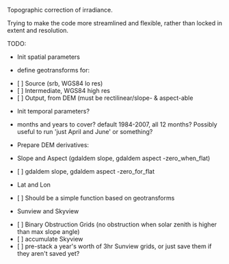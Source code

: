 Topographic correction of irradiance.

Trying to make the code more streamlined and flexible, rather than locked 
in extent and resolution.

TODO:
* Init spatial parameters 
 - define geotransforms for:
  + [ ] Source (srb, WGS84 lo res)
  + [ ] Intermediate, WGS84 high res
  + [ ] Output, from DEM (must be rectilinear/slope- & aspect-able
* Init temporal parameters?
 - months and years to cover?  default 1984-2007, all 12 months? Possibly useful to run 'just April and June' or something?  
* Prepare DEM derivatives:
 - Slope and Aspect (gdaldem slope, gdaldem aspect -zero_when_flat)
  + [ ] gdaldem slope, gdaldem aspect -zero_for_flat
 - Lat and Lon
  + [ ]  Should be a simple function based on geotransforms 
 - Sunview and Skyview 
  + [ ]  Binary Obstruction Grids (no obstruction when solar zenith is higher than max slope angle)
  + [ ]  accumulate Skyview
  + [ ]  pre-stack a year's worth of 3hr Sunview grids, or just save them if they aren't saved yet?



